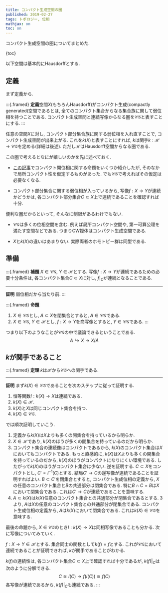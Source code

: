 ```yaml
---
title: コンパクト生成空間の圏
published: 2019-02-27
tags: トポロジー, 位相
mathjax: on
toc: on
---
```


コンパクト生成空間の圏についてまとめた.

<!--more-->

{toc}

以下空間は基本的にHausdorffとする.

## 定義
まず定義から.


:::{.framed}
**定義**空間$X$(もちろんHausdorff)がコンパクト生成(compactly generated)空間であるとは, 全てのコンパクト集合からなる集合族に関して弱位相を持つことである. コンパクト生成空間と連続写像からなる圏を$\mathcal{CG}$と表すことにする.
:::

任意の空間$X$に対し, コンパクト部分集合族に関する弱位相を入れ直すことで, コンパクト生成空間が出来上がる. これを$k(X)$と表すことにすれば, $k$は関手$k: \mathcal{H} \to \mathcal{CG}$を定める(詳細は後述). ただし$\mathcal{H}$はHausdorff空間からなる圏である.

この圏で考えるとなにが嬉しいのかを先に述べておく.

- [この記事](/posts/math/compact-open.html)でコンパクト開位相に関する命題をいくつか紹介したが, そのなかで局所コンパクト性を仮定するものがあった. でも$\mathcal{CG}$で考えればその仮定は必要なくなる.

- コンパクト部分集合に関する弱位相が入っているから, 写像$f:X\to Y$が連続かどうかは, 各コンパクト部分集合$C\subset X$上で連続であることを確認すれば十分.

便利な圏だからといって, そんなに制限があるわけでもない.

- $\mathcal{CG}$は多くの位相空間を含む. 例えば局所コンパクト空間や, 第一可算公理を満たす空間などである. つまりCW複体はコンパクト生成空間である.

- $X$と$k(X)$の違いはあまりない. 実際両者のホモトピー群は同型である.


## 準備

:::{.framed}
**補題** $X\in \mathcal{CG},\ Y\in \mathcal{H}$とする. 写像$f:X\to Y$が連続であるための必要十分条件は, 各コンパクト集合$C\subset X$に対し, $f|_C$が連続となることである.

---

**証明** 弱位相だから当たり前.
:::

:::{.framed}
**命題**

1. $X\in \mathcal{CG}$とし, $A\subset X$を閉集合とすると, $A\in\mathcal{CG}$である.
1. $X\in \mathcal{CG},\ Y\in\mathcal{H}$とし, $f:X\to Y$を商写像とすると, $Y\in \mathcal{CG}$である.
:::

つまり以下のようなことが$\mathcal{CG}$の中で議論できるということである.
$$ A\hookrightarrow X \to X/A $$

## $k$が関手であること


:::{.framed}
**定理** $k$は$\mathcal{H}$から$\mathcal{CG}$への関手である.

---

**証明** まず$k(X)\in \mathcal{CG}$であることを次のステップに従って証明する.

1. 恒等関数$I:k(X)\to X$は連続である.
1. $k(X)\in \mathcal{H}$.
1. $k(X)$と$X$は同じコンパクト集合を持つ.
1. $k(X)\in\mathcal{CG}$.

では順次証明していこう.

1. 定義から$k(X)$は$X$よりも多くの開集合を持っているから明らか.
1. $X\in\mathcal{H}$であり, $k(X)$のほうが多くの開集合を持っているのだから明らか.
1. コンパクト集合の連続像はコンパクトであるから, $k(X)$のコンパクト集合は$X$においてもコンパクトである. もっと直感的に, $k(X)$は$X$よりも多くの開集合を持っているのだから, $k(X)$のほうがコンパクトになりにくい環境である. したがって$k(X)$のほうがコンパクト集合は少ない. 逆を証明する. $C\subset X$をコンパクトとし, $C' = I^{-1}(C)$とする. 結局$C' \to C$の逆写像が連続であることを証明すればよい. $B\subset C'$を閉集合とすると, コンパクト生成位相の定義から, $X$の任意のコンパクト集合と$B$の共通部分は閉集合である. 特に$B\cap C = B$は$X$において閉集合である. これは$C'\to C$が連続であることを意味する.
1. $A\subset k(X)$は$k(X)$任意のコンパクト集合との共通部分が閉集合であるとする. 3より, $A$は$X$の任意のコンパクト集合との共通部分が閉集合である. コンパクト生成位相の定義から, $A$は$k(X)$において閉集合である. これは$k(X)\in \mathcal{CG}$を意味する.

最後の命題から, $X\in\mathcal{CG}$のとき$I:k(X)\to X$は同相写像であることも分かる. 次に写像についてみていく.

$f: X\to Y \in \mathcal{H}$とする. 集合同士の関数として$k(f)=f$とする. これが$\mathcal{CG}$において連続であることが証明できれば, $k$が関手であることがわかる.

$k(f)$の連続性は, 各コンパクト集合$C\subset X$上で確認すれば十分であるが, $k(f)|_C$は次のように分解できる.
$$ C\cong I(C) \to f(I(C))\cong f(C)$$
各写像が連続であるから, $k(f)|_C$も連続である.
:::

